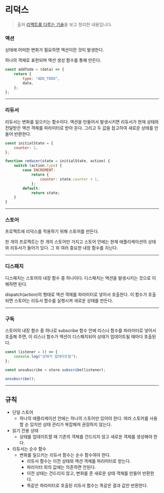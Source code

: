 # 리덕스

> 출처 [리액트를 다루는 기술](http://www.kyobobook.co.kr/product/detailViewKor.laf?mallGb=KOR&ejkGb=KOR&barcode=9791160508796)을 보고 정리한 내용입니다.

### 액션

상태에 어떠한 변화가 필요하면 액션이란 것이 발생한다.

하나의 객체로 표현되며 액션 생성 함수를 통해 만든다.

```js
const addTodo = (data) => {
    return {
        type: "ADD_TODO",
        data,
    };
};
```

---

### 리듀서

리듀서는 변화를 일으키는 함수이다. 액션을 만들어서 발생시키면 리듀서가 현재 상태와 전달받은 액션 객체를 파라미터로 받아 온다. 그리고 두 값을 참고하여 새로운 상태를 만들어 반환한다.

```js
const initialState = {
    counter: 1,
};

function reducer(state = initialState, action) {
    switch (action.type) {
        case INCREMENT:
            return {
                counter: state.counter + 1,
            };
        default:
            return state;
    }
}
```

---

### 스토어

프로젝트에 리덕스를 적용하기 위해 스토어를 만든다.

한 개의 프로젝트는 한 개의 스토어만 가지고 스토어 안에는 현재 애플리케이션의 상태와 리듀서가 들어가 있다. 그 외 여러 중요한 내장 함수를 지닌다.

---

### 디스패치

디스패치는 스토어의 내장 함수 중 하나이다. 디스패치는 액션을 발생시키는 것으로 이해하면 된다.

dispatch(action)의 형태로 액션 객체를 파라미터로 넣어서 호출한다. 이 함수가 호출되면 스토어는 리듀서 함수를 실행시켜 새로운 상태를 만든다.

---

### 구독

스토어의 내장 함수 중 하나로 subscribe 함수 안에 리스너 함수를 파라미터로 넣어서 호출해 주면, 이 리스너 함수가 액션이 디스패치되어 상태가 업데이트될 때마다 호출된다.

```js
const listener = () => {
    console.log("상태가 업데이트됨");
};

const unsubscribe = store.subscribe(listener);

unsubscribe();
```

---

## 규칙

-   단일 스토어
    -   하나의 애플리케이션 안에는 하나의 스토어만 있어야 한다. 여러 스토어를 사용할 순 있지만 상태 관리가 복잡해져 권장하지 않는다.
-   읽기 전용 상태
    -   상태를 업데이트할 때 기존의 객체를 건드리지 않고 새로운 객체를 생성해야 한다.
-   리듀서는 순수 함수
    -   변화를 일으키는 리듀서 함수는 순수 함수여야 한다.
        -   리듀서 함수는 이전 상태와 액션 객체를 파리미터로 받는다.
        -   파리미터 외의 값에는 의존하면 안된다.
        -   이전 상태는 건드리지 않고, 변화를 준 새로운 상태 객체를 만들어 반환한다.
        -   똑같은 파라미터로 호출된 리듀서 함수는 똑같은 결과 값만 반환한다.

